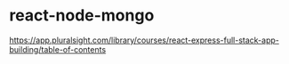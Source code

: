 # react-node-mongo
https://app.pluralsight.com/library/courses/react-express-full-stack-app-building/table-of-contents

